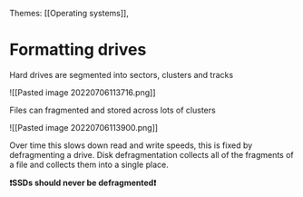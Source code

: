 Themes: [[Operating systems]], 

# Formatting drives
Hard drives are segmented into sectors, clusters and tracks

![[Pasted image 20220706113716.png]]

Files can fragmented and stored across lots of clusters

![[Pasted image 20220706113900.png]]

Over time this slows down read and write speeds, this is fixed by defragmenting a drive.
Disk defragmentation collects all of the fragments of a file and collects them into a single place.

**❗SSDs should never be defragmented❗**

